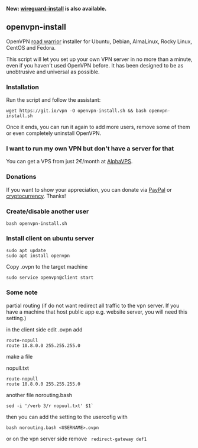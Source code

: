 **New: [wireguard-install](https://github.com/Nyr/wireguard-install) is also available.**

## openvpn-install
OpenVPN [road warrior](http://en.wikipedia.org/wiki/Road_warrior_%28computing%29) installer for Ubuntu, Debian, AlmaLinux, Rocky Linux, CentOS and Fedora.

This script will let you set up your own VPN server in no more than a minute, even if you haven't used OpenVPN before. It has been designed to be as unobtrusive and universal as possible.

### Installation
Run the script and follow the assistant:

`wget https://git.io/vpn -O openvpn-install.sh && bash openvpn-install.sh`

Once it ends, you can run it again to add more users, remove some of them or even completely uninstall OpenVPN.

### I want to run my own VPN but don't have a server for that
You can get a VPS from just 2€/month at [AlphaVPS](https://alphavps.com/clients/aff.php?aff=474&pid=422).

### Donations

If you want to show your appreciation, you can donate via [PayPal](https://www.paypal.com/cgi-bin/webscr?cmd=_s-xclick&hosted_button_id=VBAYDL34Z7J6L) or [cryptocurrency](https://pastebin.com/raw/M2JJpQpC). Thanks!


### Create/disable another user

`bash openvpn-install.sh`

### Install client on ubuntu server
```
sudo apt update
sudo apt install openvpn
```

Copy <USERNAME>.ovpn to the target machine

``` sudo cp <USERNAME>.ovpn /etc/openvpn/client.conf
sudo service openvpn@client start
```

### Some note

partial routing (if do not want redirect all traffic to the vpn server. If you have a machine that host public app e.g. website server, you will need this setting.)

in the client side edit <USERNAME>.ovpn
add 
  
```
route-nopull
route 10.8.0.0 255.255.255.0
```

make a file 
  
  nopull.txt
  
  ```
  route-nopull
  route 10.8.0.0 255.255.255.0
  ```
  
  another file
  norouting.bash
  ```
  sed -i '/verb 3/r nopuul.txt' $1`
  ```

  then you can add the setting to the usercofig with

  `bash norouting.bash <USERNAME>.ovpn`

or on the vpn server side
remove
  ``` redirect-gateway def1```
  
  
